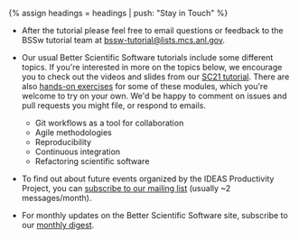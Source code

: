 {% assign headings = headings | push: "Stay in Touch" %}

* After the tutorial please feel free to email questions or feedback to the BSSw tutorial team at <bssw-tutorial@lists.mcs.anl.gov>.

* Our usual Better Scientific Software tutorials include some different topics.  If you're interested in more on the topics below, we encourage you to check out the videos and slides from our [SC21 tutorial](https://bssw-tutorial.github.io/2021-11-15-sc/).  There are also [hands-on exercises](https://bssw-tutorial.github.io/2021-11-15-sc/#hands-on-exercises) for some of these modules, which you're welcome to try on your own.  We'd be happy to comment on issues and pull requests you might file, or respond to emails.
  - Git workflows as a tool for collaboration
  - Agile methodologies
  - Reproducibility
  - Continuous integration
  - Refactoring scientific software

* To find out about future events organized by the IDEAS Productivity Project, you can [subscribe to our mailing list](http://eepurl.com/cQCyJ5) (usually ~2 messages/month).

* For monthly updates on the Better Scientific Software site, subscribe to our [monthly digest](https://bssw.io/pages/receive-our-email-digest).
